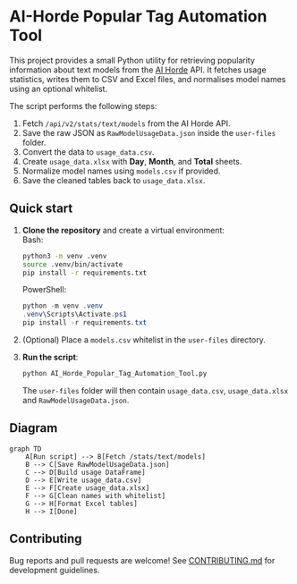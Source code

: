 # AI-Horde Popular Tag Automation Tool

This project provides a small Python utility for retrieving popularity information about text models from the [AI Horde](https://aihorde.net/) API. It fetches usage statistics, writes them to CSV and Excel files, and normalises model names using an optional whitelist.

The script performs the following steps:
1. Fetch `/api/v2/stats/text/models` from the AI Horde API.
2. Save the raw JSON as `RawModelUsageData.json` inside the `user-files` folder.
3. Convert the data to `usage_data.csv`.
4. Create `usage_data.xlsx` with **Day**, **Month**, and **Total** sheets.
5. Normalize model names using `models.csv` if provided.
6. Save the cleaned tables back to `usage_data.xlsx`.

## Quick start

1. **Clone the repository** and create a virtual environment:  
   Bash:
   ```bash
   python3 -m venv .venv
   source .venv/bin/activate
   pip install -r requirements.txt
   ```
    PowerShell:
   ```powershell
   python -m venv .venv
   .venv\Scripts\Activate.ps1
   pip install -r requirements.txt
   ```

2. (Optional) Place a `models.csv` whitelist in the `user-files` directory.
3. **Run the script**:

   ```bash
   python AI_Horde_Popular_Tag_Automation_Tool.py
   ```

   The `user-files` folder will then contain `usage_data.csv`, `usage_data.xlsx` and `RawModelUsageData.json`.

## Diagram

```mermaid
graph TD
    A[Run script] --> B[Fetch /stats/text/models]
    B --> C[Save RawModelUsageData.json]
    C --> D[Build usage DataFrame]
    D --> E[Write usage_data.csv]
    E --> F[Create usage_data.xlsx]
    F --> G[Clean names with whitelist]
    G --> H[Format Excel tables]
    H --> I[Done]
```

## Contributing

Bug reports and pull requests are welcome! See [CONTRIBUTING.md](CONTRIBUTING.md) for development guidelines.
